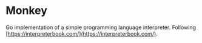 # Monkey

Go implementation of a simple programming language interpreter.
Following [https://interpreterbook.com/](https://interpreterbook.com/).
